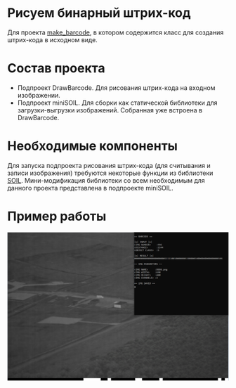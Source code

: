 ﻿# Рисуем бинарный штрих-код

Для проекта [make_barcode](https://github.com/leosceint/make_barcode), в котором содержится класс
для создания штрих-кода в исходном виде.

# Состав проекта

- Подпроект DrawBarcode. Для рисования штрих-кода на входном изображении.
- Подпроект miniSOIL. Для сборки как статической библиотеки для загрузки-выгрузки изображений. Собранная уже встроена в DrawBarcode.

# Необходимые компоненты

Для запуска подпроекта рисования штрих-кода (для считывания и записи изображения) требуются некоторые функции из библиотеки [SOIL](https://github.com/paralin/soil).
Мини-модификация библиотеки со всем необходимым для данного проекта представлена в подпроекте miniSOIL.

# Пример работы

![image info](./DrawBarcodeResult.png)